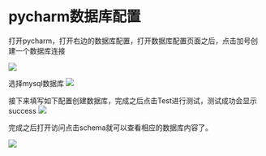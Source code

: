# pycharm数据库配置

打开pycharm，打开右边的数据库配置，打开数据库配置页面之后，点击加号创建一个数据库连接

![](http://ossp.pengjunjie.com/mweb/15537039112263.jpg)

选择mysql数据库 ![](http://ossp.pengjunjie.com/mweb/15537039734589.jpg)

接下来填写如下配置创建数据库，完成之后点击Test进行测试，测试成功会显示success ![](http://ossp.pengjunjie.com/mweb/15537040444702.jpg)

完成之后打开访问点击schema就可以查看相应的数据库内容了。

![](http://ossp.pengjunjie.com/mweb/15537042065557.jpg)

